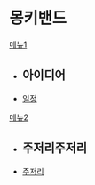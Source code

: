 # 몽키밴드

[메뉴1]()

  * ## 아이디어
  * [일정](doc/idea.md)
  
[메뉴2]()

  * ## 주저리주저리
  * [주저리](doc/idea.md)

<style>
.dropdown{
	display: flex !important;
}
#md-content{
	width: 100% !important;
}
.img-thumbnail{
	/*width: 100%;*/
}

#md-page-menu{
	display:none;
}

iframe{
	width: 100%;
	height: 600px;
]}
</style>
